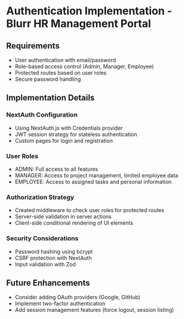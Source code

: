 # Authentication Implementation - Blurr HR Management Portal

## Requirements
- User authentication with email/password
- Role-based access control (Admin, Manager, Employee)
- Protected routes based on user roles
- Secure password handling

## Implementation Details

### NextAuth Configuration
- Using NextAuth.js with Credentials provider
- JWT session strategy for stateless authentication
- Custom pages for login and registration

### User Roles
- ADMIN: Full access to all features
- MANAGER: Access to project management, limited employee data
- EMPLOYEE: Access to assigned tasks and personal information

### Authorization Strategy
- Created middleware to check user roles for protected routes
- Server-side validation in server actions
- Client-side conditional rendering of UI elements

### Security Considerations
- Password hashing using bcrypt
- CSRF protection with NextAuth
- Input validation with Zod

## Future Enhancements
- Consider adding OAuth providers (Google, GitHub)
- Implement two-factor authentication
- Add session management features (force logout, session listing)
